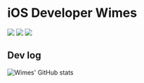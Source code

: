 # iOS Developer Wimes
<img src="https://img.shields.io/badge/Swift-FF4F00?style=flat-square&logo=Swift&logoColor=white"/></a> <img src="https://img.shields.io/badge/Javascript-F0DB4F?style=flat-square&logo=JavaScript&logoColor=323330"/></a> <img src="https://img.shields.io/badge/C%2B%2B-00599C?style=flat-square&logo=C++&logoColor=white"/></a>
## Dev log
![Wimes' GitHub stats](https://github-readme-stats.vercel.app/api?username=dev-wimes&show_icons=true&theme=radical)

